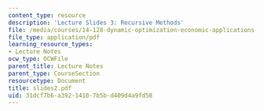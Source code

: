 ```yaml
---
content_type: resource
description: 'Lecture Slides 3: Recursive Methods'
file: /media/courses/14-128-dynamic-optimization-economic-applications-recursive-methods-spring-2003/31dcf7b6a39214107b5bd409d4a9fd58_slides2.pdf
file_type: application/pdf
learning_resource_types:
- Lecture Notes
ocw_type: OCWFile
parent_title: Lecture Notes
parent_type: CourseSection
resourcetype: Document
title: slides2.pdf
uid: 31dcf7b6-a392-1410-7b5b-d409d4a9fd58
---
```

